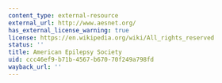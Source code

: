 ```yaml
---
content_type: external-resource
external_url: http://www.aesnet.org/
has_external_license_warning: true
license: https://en.wikipedia.org/wiki/All_rights_reserved
status: ''
title: American Epilepsy Society
uid: ccc46ef9-b71b-4567-b670-70f249a798fd
wayback_url: ''
---
```

